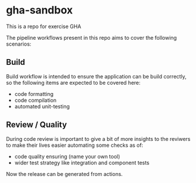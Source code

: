 # gha-sandbox

This is a repo for exercise GHA 

The pipeline workflows present in this repo aims to cover the following scenarios:

## Build

Build workflow is intended to ensure the application can be build correctly, so the following items are expected to be covered here:

* code formatting
* code compilation
* automated unit-testing

## Review / Quality

During code review is important to give a bit of more insights to the reviwers to make their lives easier automating some checks as of:

* code quality ensuring (name your own tool)
* wider test strategy like integration and component tests

Now the release can be generated from actions.
